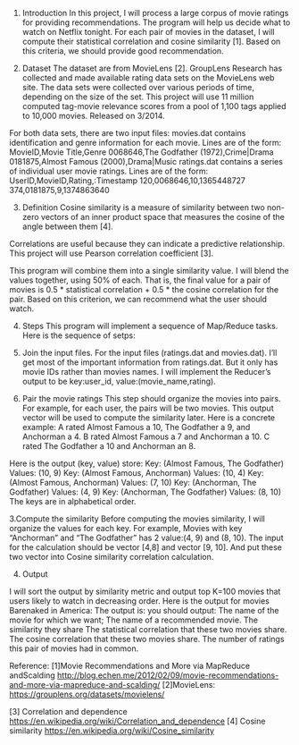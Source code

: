 
1. Introduction
In this project, I will process a large corpus of movie ratings for providing recommendations. The program will help us decide what to watch on Netflix tonight. For each pair of movies in the dataset, I will compute their statistical correlation and cosine similarity [1]. Based on this criteria, we should provide good recommendation.

2. Dataset
The dataset are from MovieLens [2]. GroupLens Research has collected and made available
rating data sets on the MovieLens web site. The data sets were collected over various periods of
time, depending on the size of the set. This project will use 11 million computed tag-movie
relevance scores from a pool of 1,100 tags applied to 10,000 movies. Released on 3/2014.

For both data sets, there are two input files:
movies.dat contains identification and genre information for each movie.
Lines are of the form:
MovieID,Movie Title,Genre
0068646,The Godfather (1972),Crime|Drama
0181875,Almost Famous (2000),Drama|Music
ratings.dat contains a series of individual user movie ratings.
Lines are of the form:
UserID,MovieID,Rating,:Timestamp
120,0068646,10,1365448727
374,0181875,9,1374863640

3. Definition
Cosine similarity is a measure of similarity between two non-zero vectors of an inner product space that measures the cosine of the angle between them [4].
 



Correlations are useful because they can indicate a predictive relationship. 
This project will use Pearson correlation coefficient [3].





This program will combine them into a  single similarity value. I will blend the values  together, using 50% of  each.  That  is, the final  value  for  a   pair  of movies  is    0.5  *   statistical  correlation  +   0.5  * the  cosine  correlation  for  the  pair. Based on this criterion, we can recommend what the user should watch. 

4. Steps
This program will implement a sequence of Map/Reduce tasks. Here is the sequence of setps:
1. Join the input files.
For the input files (ratings.dat  and  movies.dat). I’ll get most of the important information from ratings.dat. But it only has movie IDs rather than movies names. I will implement the Reducer’s output to be key:user_id, value:(movie_name,rating).

2. Pair the movie ratings
This step should organize the movies into pairs. For example, for each user, the pairs will be two movies. This output vector will be used to compute the similarity later.
Here is a concrete example:
A rated Almost Famous a 10, The Godfather a 9, and Anchorman a 4. 
B rated  Almost Famous a 7 and Anchorman a 10. 
C rated The Godfather a 10 and Anchorman an 8. 

Here is the output (key, value) store:
Key: (Almost Famous, The Godfather) Values: (10, 9) 
Key: (Almost Famous, Anchorman) Values: (10, 4)
Key: (Almost Famous, Anchorman) Values: (7, 10) 
Key: (Anchorman, The Godfather) Values: (4, 9)
Key: (Anchorman, The Godfather) Values: (8, 10) 
The keys are in alphabetical order.

3.Compute the similarity
Before computing the movies similarity, I will organize the values for each key. For example, Movies with key “Anchorman” and “The Godfather” has 2 value:(4, 9) and (8, 10).
The input for the calculation should be vector [4,8] and vector [9, 10]. And put these two vector into Cosine similarity correlation calculation.





 
4. Output

I will sort  the  output  by  similarity  metric  and output top K=100 movies that users likely to watch in decreasing order.
Here is the output for movies Barenaked in America:
The output is:
you should output:
The name of the movie for which we want;
The name of a recommended movie.
The similarity they share
The statistical correlation that these two movies share.
The cosine correlation that these two movies share.
The number of ratings this pair of movies had in common.


Reference:
[1]Movie Recommendations and More via MapReduce andScalding
http://blog.echen.me/2012/02/09/movie-recommendations-and-more-via-mapreduce-and-scalding/
[2]MovieLens: https://grouplens.org/datasets/movielens/

[3] Correlation and dependence https://en.wikipedia.org/wiki/Correlation_and_dependence
[4] Cosine similarity
https://en.wikipedia.org/wiki/Cosine_similarity
